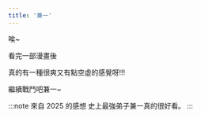 ```yaml
---
title: '兼一'
---
```

唉~

看完一部漫畫後

真的有一種很爽又有點空虛的感覺呀!!!

繼續戰鬥吧兼一~

:::note 來自 2025 的感想
史上最強弟子兼一真的很好看。
:::